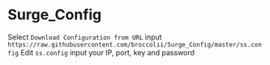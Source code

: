 # Surge_Config
Select `Download Configuration from URL`  input `https://raw.githubusercontent.com/broccolii/Surge_Config/master/ss.config`
Edit `ss.config` input your IP, port, key and password
